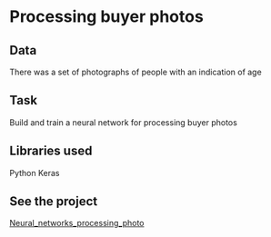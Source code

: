 # Processing buyer photos
## Data
There was a set of photographs of people with an indication of age
## Task
Build and train a neural network for processing buyer photos
## Libraries used
Python Keras
## See the project
[Neural_networks_processing_photo](Neural_networks_processing_photo/Neural_networks_processing_photo.ipynb](https://github.com/MashaBoro/Yandex_practicum_project/blob/616cc9dcee602a2c4f9941f0c672b322397137e8/Neural_networks_processing_photo/Neural_networks_processing_photo.ipynb)https://github.com/MashaBoro/Yandex_practicum_project/blob/616cc9dcee602a2c4f9941f0c672b322397137e8/Neural_networks_processing_photo/Neural_networks_processing_photo.ipynb)
